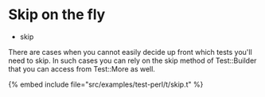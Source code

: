 # Skip on the fly

* skip


There are cases when you cannot easily decide up front
which tests you'll need to skip. In such cases you can rely on
the skip method of Test::Builder that you can access from Test::More
as well.


{% embed include file="src/examples/test-perl/t/skip.t" %}


